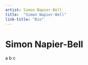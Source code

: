```yaml
---
artist: Simon Napier-Bell
title:  "Simon Napier-Bell"
link-title: "Bio"
---
```


# Simon Napier-Bell

a b c
